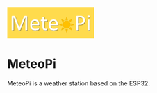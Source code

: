 <img src="https://github.com/SaKi1309/MeteoPi/blob/main/Webserver/Logo.png" width="200" />

# MeteoPi
MeteoPi is a weather station based on the ESP32.
